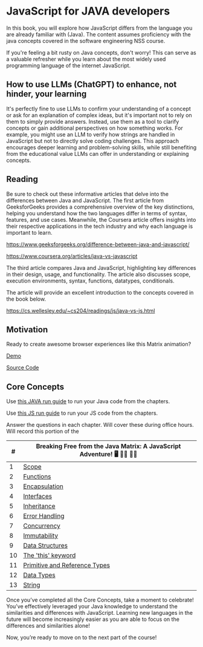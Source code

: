 # JavaScript for JAVA developers

In this book, you will explore how JavaScript differs from the language you are already familiar with (Java). The content assumes proficiency with the java concepts covered in the software engineering NSS course. 

If you're feeling a bit rusty on Java concepts, don't worry! This can serve as a valuable refresher while you learn about the most widely used programming language of the internet JavaScript.

## How to use LLMs (ChatGPT) to enhance, not hinder, your learning
It's perfectly fine to use LLMs to confirm your understanding of a concept or ask for an explanation of complex ideas, but it's important not to rely on them to simply provide answers. Instead, use them as a tool to clarify concepts or gain additional perspectives on how something works. For example, you might use an LLM to verify how strings are handled in JavaScript but not to directly solve coding challenges. This approach encourages deeper learning and problem-solving skills, while still benefiting from the educational value LLMs can offer in understanding or explaining concepts.

## Reading
Be sure to check out these informative articles that delve into the differences between Java and JavaScript. The first article from GeeksforGeeks provides a comprehensive overview of the key distinctions, helping you understand how the two languages differ in terms of syntax, features, and use cases. Meanwhile, the Coursera article offers insights into their respective applications in the tech industry and why each language is important to learn.

https://www.geeksforgeeks.org/difference-between-java-and-javascript/

https://www.coursera.org/articles/java-vs-javascript


The third article compares Java and JavaScript, highlighting key differences in their design, usage, and functionality. The article also discusses scope, execution environments, syntax, functions, datatypes, conditionals. 

The article will provide an excellent introduction to the concepts covered in the book below.

https://cs.wellesley.edu/~cs204/readings/js/java-vs-js.html

## Motivation 
Ready to create awesome browser experiences like this Matrix animation?

[Demo](https://matrix.dotglitch.dev/)

[Source Code](https://github.com/knackstedt/matrix-animation)


## Core Concepts

Use [this JAVA run guide](../java_run_instructions.md) to run your Java code from the chapters.

Use [this JS run guide](../js_run_instructions.md) to run your JS code from the chapters.

Answer the questions in each chapter. Will cover these during office hours. Will record this portion of the 

| #   | Breaking Free from the Java Matrix: A JavaScript Adventure! 🖥️ 💊🔴 💊🔵 |
| --- | --- | 
| 1   | [Scope](./chapters/SCOPE.md)  | 
| 2   | [Functions](./chapters/FUNCTIONS.md)  | 
| 3   | [Encapsulation](./chapters/ENCAPSULATION.md)  | 
| 4   | [Interfaces](./chapters/INTERFACES.md)  | 
| 5   | [Inheritance](./chapters/INHERITANCE.md)  | 
| 6   | [Error Handling](./chapters/ERROR_HANDLING.md)  | 
| 7   | [Concurrency](./chapters/CONCURRENCY.md)  | 
| 8   | [Immutability](./chapters/IMMUTABILITY.md)  | 
| 9   | [Data Structures](./chapters/DATA_STRUCTURES.md)  | 
| 10   | [The 'this' keyword](./chapters/THIS.md)  | 
| 11   | [Primitive and Reference Types](./chapters/PRIMITIVE_REFERENCE_TYPES.md)  | 
| 12   | [Data Types](./chapters/DATA_TYPES.md)  | 
| 13   | [String](./chapters/STRING.md)  | 



Once you’ve completed all the Core Concepts, take a moment to celebrate! You’ve effectively leveraged your Java knowledge to understand the similarities and differences with JavaScript. Learning new languages in the future will become increasingly easier as you are able to focus on the differences and similarities alone!

Now, you’re ready to move on to the next part of the course!